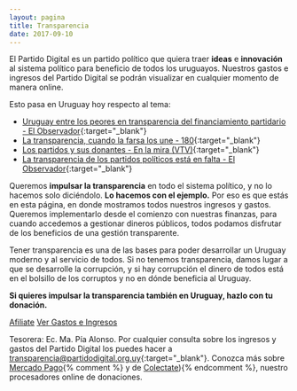 ```yaml
---
layout: pagina
title: Transparencia
date: 2017-09-10
---
```


El Partido Digital es un partido político que quiera traer **ideas** e **innovación** al sistema político para beneficio de todos los uruguayos. Nuestros gastos e ingresos del Partido Digital se podrán visualizar en cualquier momento de manera online.

Esto pasa en Uruguay hoy respecto al tema:

* [Uruguay entre los peores en transparencia del financiamiento partidario - El Observador]{:target="_blank"}
* [La transparencia, cuando la farsa los une - 180]{:target="_blank"}
* [Los partidos y sus donantes - En la mira (VTV)]{:target="_blank"}
* [La transparencia de los partidos políticos está en falta - El Observador]{:target="_blank"}

Queremos **impulsar la transparencia** en todo el sistema político, y no lo hacemos solo diciéndolo. **Lo hacemos con el ejemplo.** Por eso es que estás en esta página, en donde mostramos todos nuestros ingresos y gastos. Queremos implementarlo desde el comienzo con nuestras finanzas, para cuando accedemos a gestionar dineros públicos, todos podamos disfrutar de los beneficios de una gestión transparente.

Tener transparencia es una de las bases para poder desarrollar un Uruguay moderno y al servicio de todos. Si no tenemos transparencia, damos lugar a que se desarrolle la corrupción, y si hay corrupción el dinero de todos está en el bolsillo de los corruptos y no en dónde beneficia al Uruguay.

**Si quieres impulsar la transparencia también en Uruguay, hazlo con tu donación.**

<a class="action btn naranja" href="/afiliaciones" target="_blank">Afiliate</a> <a class="action btn" href="https://docs.google.com/spreadsheets/d/1ECohuUeBik_2rxvppS3sBHqm_gXpuNbOOYqRoMGans0/edit?usp=sharing" target="_blank">Ver Gastos e Ingresos</a>

Tesorera: Ec. Ma. Pía Alonso. Por cualquier consulta sobre los ingresos y gastos del Partido Digital los puedes hacer a
[transparencia@partidodigital.org.uy]{:target="_blank"}. Conozca más sobre [Mercado Pago](https://www.mercadopago.com.uy/pagar-compras-online){% comment %} y de [Colectate](https://www.colectate.com.uy/)){% endcomment %}, nuestro procesadores online de donaciones.

[Uruguay entre los peores en transparencia del financiamiento partidario - El Observador]: http://www.elobservador.com.uy/uruguay-los-peores-transparencia-del-financiamiento-partidario-n664255
[La transparencia, cuando la farsa los une - 180]: http://www.180.com.uy/articulo/62858_la-transparencia-cuando-la-farsa-los-une
[Los partidos y sus donantes - En la mira (VTV)]: https://www.youtube.com/watch?v=6e02oIWnjdc
[La transparencia de los partidos políticos está en falta - El Observador]: http://www.elobservador.com.uy/la-transparencia-los-partidos-politicos-esta-falta-n675319
[transparencia@partidodigital.org.uy]: mailto:transparencia@partidodigital.org.uy
